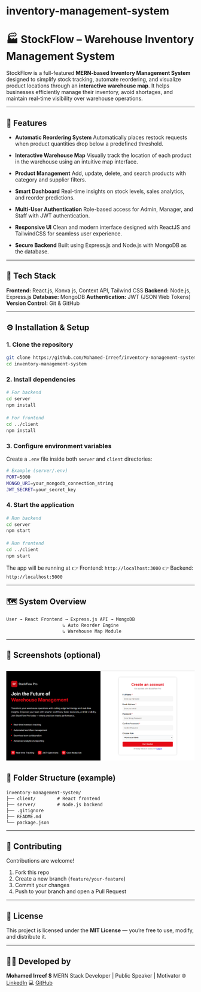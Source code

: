 # inventory-management-system

# 🏭 StockFlow – Warehouse Inventory Management System

StockFlow is a full-featured **MERN-based Inventory Management System** designed to simplify stock tracking, automate reordering, and visualize product locations through an **interactive warehouse map**.
It helps businesses efficiently manage their inventory, avoid shortages, and maintain real-time visibility over warehouse operations.

---

## 🚀 Features

* **Automatic Reordering System**
  Automatically places restock requests when product quantities drop below a predefined threshold.

* **Interactive Warehouse Map**
  Visually track the location of each product in the warehouse using an intuitive map interface.

* **Product Management**
  Add, update, delete, and search products with category and supplier filters.

* **Smart Dashboard**
  Real-time insights on stock levels, sales analytics, and reorder predictions.

* **Multi-User Authentication**
  Role-based access for Admin, Manager, and Staff with JWT authentication.

* **Responsive UI**
  Clean and modern interface designed with ReactJS and TailwindCSS for seamless user experience.

* **Secure Backend**
  Built using Express.js and Node.js with MongoDB as the database.

---

## 🧠 Tech Stack

**Frontend:** React.js, Konva js, Context API, Tailwind CSS
**Backend:** Node.js, Express.js
**Database:** MongoDB
**Authentication:** JWT (JSON Web Tokens)
**Version Control:** Git & GitHub

---

## ⚙️ Installation & Setup

### 1. Clone the repository

```bash
git clone https://github.com/Mohamed-Irreef/inventory-management-system.git
cd inventory-management-system
```

### 2. Install dependencies

```bash
# For backend
cd server
npm install

# For frontend
cd ../client
npm install
```

### 3. Configure environment variables

Create a `.env` file inside both `server` and `client` directories:

```bash
# Example (server/.env)
PORT=5000
MONGO_URI=your_mongodb_connection_string
JWT_SECRET=your_secret_key
```

### 4. Start the application

```bash
# Run backend
cd server
npm start

# Run frontend
cd ../client
npm start
```

The app will be running at
👉 Frontend: `http://localhost:3000`
👉 Backend: `http://localhost:5000`

---

## 🗺️ System Overview

```
User → React Frontend → Express.js API → MongoDB
                     ↳ Auto Reorder Engine
                     ↳ Warehouse Map Module
```

---

## 📸 Screenshots (optional)


![Dashboard Screenshot](https://github.com/Mohamed-Irreef/inventory-management-system/blob/main/client/src/assets/screenshots/signup.png)
---

## 🧩 Folder Structure (example)

```
inventory-management-system/
├── client/        # React frontend
├── server/        # Node.js backend
├── .gitignore
├── README.md
└── package.json
```

---

## 🤝 Contributing

Contributions are welcome!

1. Fork this repo
2. Create a new branch (`feature/your-feature`)
3. Commit your changes
4. Push to your branch and open a Pull Request

---

## 🪪 License

This project is licensed under the **MIT License** — you’re free to use, modify, and distribute it.

---

## 👨‍💻 Developed by

**Mohamed Irreef S**
MERN Stack Developer | Public Speaker | Motivator
🌐 [LinkedIn](https://www.linkedin.com/in/-mohamed-ireef-s-23-/)
💻 [GitHub](https://github.com/Mohamed-Irreef)
